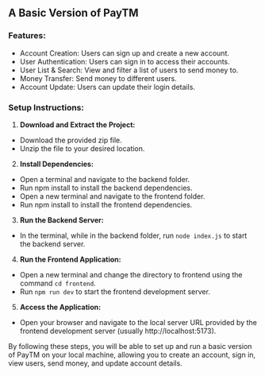 ## A Basic Version of PayTM
### Features:
- Account Creation: Users can sign up and create a new account.
- User Authentication: Users can sign in to access their accounts.
- User List & Search: View and filter a list of users to send money to.
- Money Transfer: Send money to different users.
- Account Update: Users can update their login details.

### Setup Instructions:
1. **Download and Extract the Project:**

- Download the provided zip file.
- Unzip the file to your desired location.

2. **Install Dependencies:**

- Open a terminal and navigate to the backend folder.
- Run npm install to install the backend dependencies.
- Open a new terminal and navigate to the frontend folder.
- Run npm install to install the frontend dependencies.

3. **Run the Backend Server:**

- In the terminal, while in the backend folder, run `node index.js` to start the backend server.

4. **Run the Frontend Application:**

- Open a new terminal and change the directory to frontend using the command `cd frontend`.
- Run `npm run dev` to start the frontend development server.
5. **Access the Application:**

- Open your browser and navigate to the local server URL provided by the frontend development server (usually http://localhost:5173).

By following these steps, you will be able to set up and run a basic version of PayTM on your local machine, allowing you to create an account, sign in, view users, send money, and update account details.
